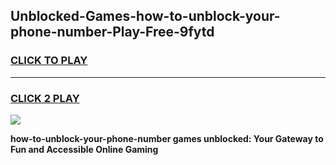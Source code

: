 
## Unblocked-Games-how-to-unblock-your-phone-number-Play-Free-9fytd
<h3>
<a href="https://premium76.site?title=how-to-unblock-your-phone-number&ref=23A">CLICK TO PLAY</a></h3>
<hr>

<h3>
<a href="https://premium76.site?title=how-to-unblock-your-phone-number&ref=23A">CLICK 2 PLAY</a>
  
</h3>

<a href="https://premium76.site?title=how-to-unblock-your-phone-number&ref=23A"><img src="https://clearcache.store/games.png"></a>


**how-to-unblock-your-phone-number games unblocked: Your Gateway to Fun and Accessible Online Gaming**
